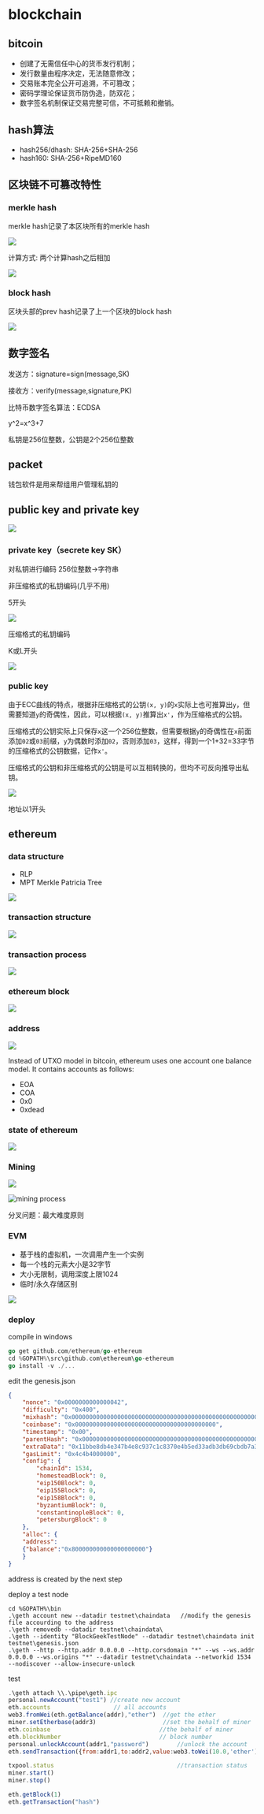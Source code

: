 # blockchain

## bitcoin

- 创建了无需信任中心的货币发行机制；
- 发行数量由程序决定，无法随意修改；
- 交易账本完全公开可追溯，不可篡改；
- 密码学理论保证货币防伪造，防双花；
- 数字签名机制保证交易完整可信，不可抵赖和撤销。

## hash算法

+ hash256/dhash: SHA-256+SHA-256
+ hash160: SHA-256+RipeMD160

## 区块链不可篡改特性

### merkle hash

merkle hash记录了本区块所有的merkle hash

![](img/merklehash.png)

计算方式: 两个计算hash之后相加

![](img/merkle.png)

### block hash

区块头部的prev hash记录了上一个区块的block hash

![](img/blockhash.png)

## 数字签名

发送方：signature=sign(message,SK)

接收方：verify(message,signature,PK)

比特币数字签名算法：ECDSA

y^2=x^3+7

私钥是256位整数，公钥是2个256位整数

## packet

钱包软件是用来帮组用户管理私钥的

## public key and private key

![](img/keys.jpg)

### private key（secrete key SK）

对私钥进行编码   256位整数->字符串

非压缩格式的私钥编码(几乎不用)

5开头

![](img/skcompress.png)

压缩格式的私钥编码

K或L开头

![](img/skuncompress.png)

### public key

由于ECC曲线的特点，根据非压缩格式的公钥`(x, y)`的`x`实际上也可推算出`y`，但需要知道`y`的奇偶性，因此，可以根据`(x, y)`推算出`x'`，作为压缩格式的公钥。

压缩格式的公钥实际上只保存`x`这一个256位整数，但需要根据`y`的奇偶性在`x`前面添加`02`或`03`前缀，`y`为偶数时添加`02`，否则添加`03`，这样，得到一个1+32=33字节的压缩格式的公钥数据，记作`x'`。

压缩格式的公钥和非压缩格式的公钥是可以互相转换的，但均不可反向推导出私钥。

![](img/address.png)

地址以1开头

## ethereum

### data structure

+ RLP
+ MPT Merkle Patricia Tree

![](img/MPT.png)

### transaction structure

![](img/tx.png)

### transaction process

![](img/txprocess.png)

### ethereum block

![](img/block.png)

### address

![](img/EIP55.png)



Instead of UTXO model in bitcoin, ethereum uses one account one balance model. It contains accounts as follows:

+ EOA 
+ COA
+ 0x0
+ 0xdead

### state of ethereum

![](img/state.png)

### Mining

![](img/DAG.png)

![mining process](img/ethash.png)

分叉问题：最大难度原则

### EVM

+ 基于栈的虚拟机，一次调用产生一个实例
+ 每一个栈的元素大小是32字节
+ 大小无限制，调用深度上限1024
+ 临时/永久存储区别

![](img/statetransactioncycle.png)

### deploy

compile in windows
```go
go get github.com/ethereum/go-ethereum
cd %GOPATH%\src\github.com\ethereum\go-ethereum
go install -v ./...
```
edit the genesis.json
```json
{
    "nonce": "0x0000000000000042",
    "difficulty": "0x400",
    "mixhash": "0x0000000000000000000000000000000000000000000000000000000000000000",
    "coinbase": "0x0000000000000000000000000000000000000000",
    "timestamp": "0x00",
    "parentHash": "0x0000000000000000000000000000000000000000000000000000000000000000",
    "extraData": "0x11bbe8db4e347b4e8c937c1c8370e4b5ed33adb3db69cbdb7a38e1e50b1b82fa",
    "gasLimit": "0x4c4b4000000",
    "config": {
        "chainId": 1534,
        "homesteadBlock": 0,
        "eip150Block": 0,
        "eip155Block": 0,
        "eip158Block": 0,
        "byzantiumBlock": 0,
        "constantinopleBlock": 0,
        "petersburgBlock": 0
    },
    "alloc": {
	"address":
	{"balance":"0x800000000000000000000"}
	}
}
```
address is created by the next step

deploy a test node
```shell
cd %GOPATH%\bin
.\geth account new --datadir testnet\chaindata   //modify the genesis file accourding to the address
.\geth removedb --datadir testnet\chaindata\
.\geth --identity "BlockGeekTestNode" --datadir testnet\chaindata init testnet\genesis.json
.\geth --http --http.addr 0.0.0.0 --http.corsdomain "*" --ws --ws.addr 0.0.0.0 --ws.origins "*" --datadir testnet\chaindata --networkid 1534 --nodiscover --allow-insecure-unlock
```

test
```javascript
.\geth attach \\.\pipe\geth.ipc
personal.newAccount("test1") //create new account
eth.accounts                  // all accounts
web3.fromWei(eth.getBalance(addr),"ether")  //get the ether
miner.setEtherbase(addr3)                   //set the behalf of miner
eth.coinbase                               //the behalf of miner
eth.blockNumber                            // block number
personal.unlockAccount(addr1,"password")        //unlock the account 
eth.sendTransaction({from:addr1,to:addr2,value:web3.toWei(10.0,'ether')})   //tx

txpool.status                                   //transaction status
miner.start()
miner.stop() 

eth.getBlock(1)
eth.getTransaction("hash")
```

